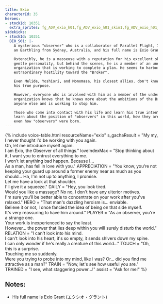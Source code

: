 ```yaml
---
title: Exio
characterId: 35
heroes:
- stockId: 10351
  extra_sprites: fg_ADV_exio_h01,fg_ADV_exio_h01_skin1,fg_ADV_exio_h01_skin2
sidekicks:
- stockId: 10351
  BIO_S01: |-
    A mysterious "observer" who is a collaborator of Parallel Flight, Inc. Exio is
    an Earthling from Sydney, Australia, and his full name is Exio Grant.

    Ostensibly, he is a masseuse with a reputation for his excellent skills and
    gentle personality, but behind the scenes, he is a member of an underground
    organization that is working to complete a plan. He seems to harbor
    extraordinary hostility toward the "Broker".

    Even Melide, Yoshiori, and Monomasa, his closest allies, don't know much about
    his true purpose.

    However, everyone who is involved with him as a member of the underground
    organization knows that he knows more about the ambitions of the Broker than
    anyone else and is working to stop him.

    Those who come into contact with his life and learn his true intentions will
    learn about the position of "observers" in this world, how they are treated, and
    even how "observers" were born.
---
```


{% include voice-table.html resourceName="exio"
s_gachaResult = "My my, I never thought I'd be working with you again.<br>Oh, let me introduce myself again.<br>I am Exio, the Observer of all things."
loveIndexMax = "Stop thinking about it, I want you to entrust everything to me.<br>I won't let anything bad happen. Because I…<br>As a man, has fell in love with you."
APPRECIATION = "You know, you're not keeping your guard up around a former enemy near as much as you should... Ha, I'm not up to anything, I promise.<br>Let me have a look at that shoulder.<br>I'll give it a squeeze."
DAILY = "Hey, you look tired.<br>Would you like a massage? No no, I don't have any ulterior motives.<br>I'm sure you'll be better able to concentrate on your work after you've relaxed."
HERO = "That man's dazzling heroism is... enviable.<br>Believe it or not, I once fancied the idea of being on that side myself.<br>It's very reassuring to have him around."
PLAYER = "As an observer, you're a strange one.<br>Your work is inexperienced to say the least.<br>However... the power that lies deep within you will surely disturb the world."
RELATION = "I can't look into his mind.<br>I can't look into his heart, it's so empty, it sends shivers down my spine.<br>I can only wonder if he's really a creature of this world..."
TOUCH = "Oh, this is a surprise.<br>Touching me so suddenly.<br>Were you trying to probe into my mind, like I was? Or... did you find me attractive as a man?"
TRAIN = "Now, let's see how useful you are."
TRAINED = "I see, what staggering power...!"
assist = "Ask for me!"
%}

## Notes:

- His full name is Exio Grant (エクシオ・グラント)
